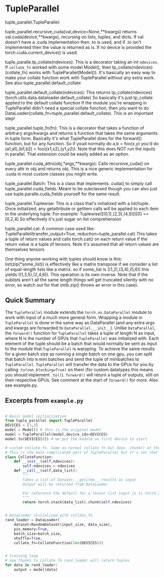 # TupleParallel

tuple_parallel.TupleParallel:

tuple_parallel.recursive_cuda(val,device=None,**kwargs)
    returns val.cuda(device,**kwargs), recursing on lists, tuples, and dicts. If val doesn't have a .cuda implementation then .to is used, and if .to isn't implemented then the value is returned as is.
    If no device is provided the torch.cuda.current_device() is used.

tuple_paralle.tp_collate(ndevices):
    This is a decorator taking an int `ndevices`.
    If `collate_fn` worked with some model Model(), then tp_collate(ndevices)(collate_fn) works with TupleParallel(Model()). It's basically an easy way to make your collate function work with TupleParallel without any extra work.
    See also tuple_parallel.default_collate

tuple_parallel.default_collate(ndevices):
    This returns tp_collate(ndevices)(torch.utils.data.dataloader.default_collate)
    So basically it's just tp_collate applied to the default collate function
    If the module you're wrapping in TupleParallel didn't need a special collate function, then you want to do DataLoader(collate_fn=tuple_parallel.default_collate). This is an important step!

tuple_parallel.tuple_fn(fn):
    This is a decorator that takes a function of arbitrary args/kwargs and returns a function that takes the same arguments in tuple form. Basically it's what TupleParallel does for the forward() function, but for any function. So if youd normally do a,b = foo(x,y) you'd do (a1,a1),(b1,b2) = foo((x1,x2),(y1,y2)).
    Note that this does NOT run the inputs in parallel. That extension could be easily added as an option.

tuple_parallel.cuda_attrs(obj,*args,**kwargs):
    Calls recursive_cuda() on every attr in obj and returns obj. This is a nice generic implementation for .cuda in most custom classes you might write.

tuple_parallel.Batch:
    This is a class that implements .cuda() to simply call tuple_parallel.cuda_fields. Meant to be subclassed though you can also just use tuple.paralle.cuda_fields yourself for the same result.

tuple_parallel.Tuplewise:
    This is a class that's initialized with a list/tuple. Once initialized, any getattribute or getitem calls will be applied to each item in the underlying tuple.
    For example: Tuplewise([(0,1),(2,3),(4,5)])[0] == [0,2,4]
    So effectively it's just sugar on list comprehension

tuple_parallel.cat:
    A common case used like: TupleParallel(transfer_output=True, reduction=tuple_parallel.cat)
    This takes a tuple of return values and calls torch.cat() on each return value if the return value is a tuple of tensors. Note it's assumed that all return values are themselves tensors

One thing anyone working with tuples should know is this:
    list(zip(*some_list)) is effectively like a matrix transpose if we consider a list of equal-length lists like a matrix. so if some_list is ((1,2),(3,4),(5,6)) this yields ((1,3,5),(2,4,6)). This operation is its own inverse. Note that if the sublists aren't all the same length things will get truncated silently with no error, so watch out for that (mlb.zip() throws an error in this case).



## Quick Summary
The `TupleParallel` module extends the `torch.nn.DataParallel` module to work with input of a much more general form. Wrapping a module in `TupleParallel` is done in the same way as DataParallel (and any extra args and kwargs are forwarded to `DataParallel.__init__`). Unlike `DataParallel`, the `forward()` function for `TupleParallel` takes a tuple of length N as input, where N is the number of GPUs that `TupleParallel` was initialized with. Each element of the tuple should be a batch that would normally be sent as input to the module that `TupleParallel` is warpping. To achieve the same results for a given batch size as running a single batch on one gpu, you can split that batch into `N` mini batches and send the tuple of minibatches to `TupleParallel`. `TupleParallel` will transfer the data to the GPUs for you by calling .`to(non_blocking=True)` on them (for custom datatypes this means you should implement `.to()`). `forward()` will return a tuple of outputs, still on their respective GPUs. See comment at the start of `forward()` for more. Also see example.py.

## Excerpts from `example.py`
```python

# Basic model initialization
from tuple_parallel import TupleParallel
DEVICES = [1,2]
model = Model() # this is the original model
model = TupleParallel(model,device_ids=DEVICES)
model.to(DEVICES[0]) # we put the module on first device to start

# custom collate_fn. Same as normal collate fn but does .chunk() at the end to return a tuple of tensors (one per GPU) rather than a single tensor
# This is the main complicated part of TupleParallel but it's not that bad!
class CollateFunction:
    def __init__(self,ndevices):
        self.ndevices = ndevices
    def __call__(self,data_list):
        """
        Takes a list of Dataset.__getitem__ results as input
        Output will be returned from DataLoader

        For reference the default for a tensor list input is is torch.stack(data_list) I believe
        """
        return torch.stack(data_list).chunk(self.ndevices)


# DataLoader initialized with collate_fn
rand_loader = DataLoader(
    dataset=RandomDataset(input_size, data_size),
    pin_memory=True,
    batch_size=batch_size,
    shuffle=True,
    collate_fn=CollateFunction(len(DEVICES)))


# training loop
# now thanks to collate_fn rand_loader will return tuples
for data in rand_loader: 
    output = model(data)

```



